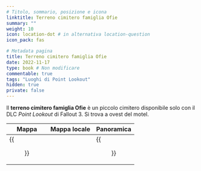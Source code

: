 ```yaml
---
# Titolo, sommario, posizione e icona
linktitle: Terreno cimitero famiglia Ofie
summary: ""
weight: 10
icon: location-dot # in alternativa location-question
icon_pack: fas

# Metadata pagina
title: Terreno cimitero famiglia Ofie
date: 2022-11-17
type: book # Non modificare
commentable: true
tags: "Luoghi di Point Lookout"
hidden: true
private: false 
---
```


<div class="fo3">

Il **terreno cimitero famiglia Ofie** è un piccolo cimitero disponibile solo con il DLC *Point Lookout* di Fallout 3. Si trova a ovest del motel. 

| Mappa | Mappa locale | Panoramica |
| ----- | ------------ | ---------- |
| {{<figure src="fo3/Ofie_Clan_Plot_loc.webp">}}     |              |    {{<figure src="fo3/Ofie_Clan_Plot.webp">}}       | 

</div>